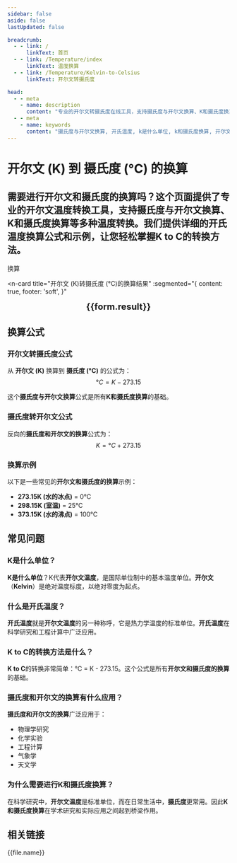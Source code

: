 ```yaml
---
sidebar: false
aside: false
lastUpdated: false

breadcrumb:
  - - link: /
      linkText: 首页
  - - link: /Temperature/index
      linkText: 温度换算
  - - link: /Temperature/Kelvin-to-Celsius
      linkText: 开尔文转摄氏度

head:
  - - meta
    - name: description
      content: "专业的开尔文转摄氏度在线工具，支持摄氏度与开尔文换算、K和摄氏度换算等。提供详细的开尔文温度换算公式、开氏温度说明，是您进行K to C转换的最佳选择。"
  - - meta
    - name: keywords
      content: "摄氏度与开尔文换算, 开氏温度, k是什么单位, k和摄氏度换算, 开尔文温度, k to c, 摄氏度和开尔文的换算, 开尔文和摄氏度的换算, kelvin, 摄氏度"
---
```

# 开尔文 (K) 到 摄氏度 (°C) 的换算

需要进行**开尔文和摄氏度的换算**吗？这个页面提供了专业的**开尔文温度**转换工具，支持**摄氏度与开尔文换算**、**K和摄氏度换算**等多种温度转换。我们提供详细的**开氏温度**换算公式和示例，让您轻松掌握**K to C**的转换方法。
---
<script setup>
import { onMounted, reactive, inject, ref } from 'vue'
import { NButton,NForm ,NFormItem,NInput,NInputNumber,NSelect,NCard,useMessage,NGrid ,NGi  } from 'naive-ui'
import { defineClientComponent } from 'vitepress'
import { Temperature } from '../files';
const seoKey = ['摄氏度与开尔文换算', '开氏温度', 'k是什么单位', 'k和摄氏度换算', '开尔文温度', 'k to c', '摄氏度和开尔文的换算', '开尔文和摄氏度的换算', 'kelvin', '摄氏度']
const convert = inject('convert')

const form = reactive({
  number: null,
  result: '',
})

const convertHandler = () => {
  if (form.number !== null && !isNaN(form.number)) {
    const convertedValue = parseFloat(form.number) - 273.15
    form.result = `${form.number}K = ${convertedValue.toFixed(2)}°C`
  } else {
    form.result = '请输入有效的数值。'
  }
}
</script>

<n-form size="large" :model="form">
  <n-form-item label="开尔文 (K)">
    <n-input-number v-model:value="form.number" placeholder="输入开尔文" style="width: 100%" />
  </n-form-item>
  <n-form-item>
    <n-button type="info" @click="convertHandler" block>换算</n-button>
  </n-form-item>
</n-form>

<n-card
  title="开尔文 (K)转摄氏度 (°C)的换算结果"
  :segmented="{
    content: true,
    footer: 'soft',
  }"
>
  <div  style="text-align:center;font-size:20px;">
    <strong>{{form.result}}</strong>
  </div>
  <template #footer>
    <div>
      <span v-for="item of seoKey">{{item}}，</span>
    </div>
  </template>
</n-card>

## 换算公式

### 开尔文转摄氏度公式
从 **开尔文 (K)** 换算到 **摄氏度 (°C)** 的公式为：
$$ °C = K - 273.15 $$

这个**摄氏度与开尔文换算**公式是所有**K和摄氏度换算**的基础。

### 摄氏度转开尔文公式
反向的**摄氏度和开尔文的换算**公式为：
$$ K = °C + 273.15 $$

### 换算示例
以下是一些常见的**开尔文和摄氏度的换算**示例：
- **273.15K (水的冰点)** = 0°C
- **298.15K (室温)** = 25°C
- **373.15K (水的沸点)** = 100°C

## 常见问题

### K是什么单位？
**K是什么单位**？K代表**开尔文温度**，是国际单位制中的基本温度单位。**开尔文**（**Kelvin**）是绝对温度标度，以绝对零度为起点。

### 什么是开氏温度？
**开氏温度**就是**开尔文温度**的另一种称呼，它是热力学温度的标准单位。**开氏温度**在科学研究和工程计算中广泛应用。

### K to C的转换方法是什么？
**K to C**的转换非常简单：°C = K - 273.15。这个公式是所有**开尔文和摄氏度的换算**的基础。

### 摄氏度和开尔文的换算有什么应用？
**摄氏度和开尔文的换算**广泛应用于：
- 物理学研究
- 化学实验
- 工程计算
- 气象学
- 天文学

### 为什么需要进行K和摄氏度换算？
在科学研究中，**开尔文温度**是标准单位，而在日常生活中，**摄氏度**更常用。因此**K和摄氏度换算**在学术研究和实际应用之间起到桥梁作用。

## 相关链接
<n-grid x-gap="12" :cols="2">
  <n-gi v-for="(file, index) in Temperature" :key="index">
    <n-button
      text
      tag="a"
      :href="file.path"
      type="info"
    >
      {{file.name}}
    </n-button>
  </n-gi>
</n-grid>